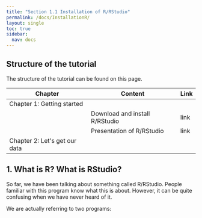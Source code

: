 ```yaml
---
title: "Section 1.1 Installation of R/RStudio"
permalink: /docs/InstallationR/
layout: single
toc: true
sidebar:
  nav: docs
---
```


## Structure of the tutorial

The structure of the tutorial can be found on this page.

| Chapter    | Content | Link |
| -------- | ------- | ------- |
| Chapter 1: Getting started | |
|  | Download and install R/RStudio    | link |
|  | Presentation of R/RStudio    | link |
| Chapter 2: Let's get our data |

## 1.	What is R? What is RStudio?

<p>So far, we have been talking about something called R/RStudio. People familiar with this program know what this is about. However, it can be quite confusing when we have never heard of it.</p>
<p>We are actually referring to two programs: </p>

